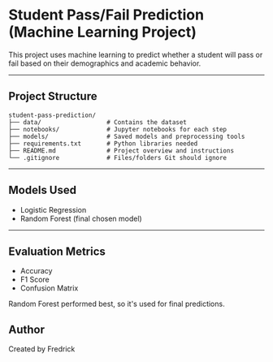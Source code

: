# Student Pass/Fail Prediction (Machine Learning Project)

This project uses machine learning to predict whether a student will pass or fail based on their demographics and academic behavior.

---

## Project Structure

```
student-pass-prediction/
├── data/                  # Contains the dataset
├── notebooks/             # Jupyter notebooks for each step
├── models/                # Saved models and preprocessing tools
├── requirements.txt       # Python libraries needed
├── README.md              # Project overview and instructions
└── .gitignore             # Files/folders Git should ignore
```

---

## Models Used

- Logistic Regression
- Random Forest (final chosen model)

---

## Evaluation Metrics

- Accuracy
- F1 Score
- Confusion Matrix

Random Forest performed best, so it's used for final predictions.

## Author

Created by Fredrick
